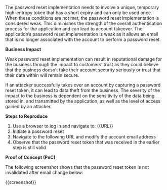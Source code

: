 The password reset implementation needs to involve a unique, temporary high-entropy token that has a short expiry and can only be used once. When these conditions are not met, the password reset implementation is  considered weak. This diminishes the strength of the overall authentication process for the application and can lead to account takeover. The application’s password reset implementation is weak as it allows an email that is no longer associated with the account to perform a password reset.

**Business Impact**

Weak password reset implementation can result in reputational damage for the business through the impact to customers’ trust as they could believe that the business doesn’t take their account security seriously or trust that their data within will remain secure.

If an attacker successfully takes over an account by capturing a password reset token, it can lead to data theft from the business. The severity of the impact to the business is dependent on the sensitivity of the data being stored in, and transmitted by the application, as well as the level of access gained by an attacker.

**Steps to Reproduce**

1. Use a browser to log in and navigate to: {{URL}}
1. Initiate a password reset
1. Navigate to the following URL and modify the account email address
1. Observe that the password reset token that was received in the earlier step is still valid

**Proof of Concept (PoC)**

The following screenshot shows that the password reset token is not invalidated after email change below:

{{screenshot}}
